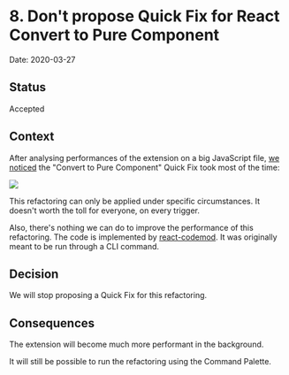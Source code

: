 # 8. Don't propose Quick Fix for React Convert to Pure Component

Date: 2020-03-27

## Status

Accepted

## Context

After analysing performances of the extension on a big JavaScript file, [we noticed][comment] the "Convert to Pure Component" Quick Fix took most of the time:

![][flame-chart]

This refactoring can only be applied under specific circumstances. It doesn't worth the toll for everyone, on every trigger.

Also, there's nothing we can do to improve the performance of this refactoring. The code is implemented by [react-codemod](https://github.com/reactjs/react-codemod). It was originally meant to be run through a CLI command.

## Decision

We will stop proposing a Quick Fix for this refactoring.

## Consequences

The extension will become much more performant in the background.

It will still be possible to run the refactoring using the Command Palette.

<!-- Links -->

[comment]: https://github.com/nicoespeon/abracadabra/pull/82#issuecomment-605381510
[flame-chart]: https://github.com/nicoespeon/abracadabra/blob/main/docs/adr/assets/0008-flame-chart.png?raw=true
